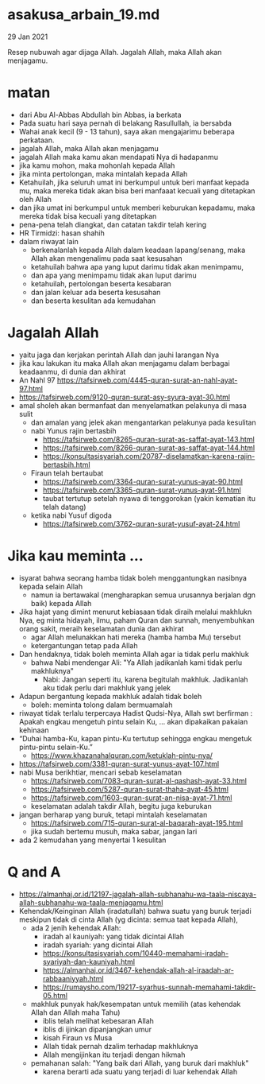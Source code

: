 # asakusa_arbain_19.md
29 Jan 2021

Resep nubuwah agar dijaga Allah.
Jagalah Allah, maka Allah akan menjagamu.

# matan
* dari Abu Al-Abbas Abdullah bin Abbas, ia berkata
* Pada suatu hari saya pernah di belakang Rasullullah, ia bersabda
* Wahai anak kecil (9 - 13 tahun), saya akan mengajarimu beberapa perkataan.
* jagalah Allah, maka Allah akan menjagamu
* jagalah Allah maka kamu akan mendapati Nya di hadapanmu
* jika kamu mohon, maka mohonlah kepada Allah
* jika minta pertolongan, maka mintalah kepada Allah
* Ketahuilah, jika seluruh umat ini berkumpul untuk beri manfaat kepada mu,
maka mereka tidak akan bisa beri manfaaat kecuali yang ditetapkan oleh Allah
* dan jika umat ini berkumpul untuk memberi keburukan kepadamu,
maka mereka tidak bisa kecuali yang ditetapkan
* pena-pena telah diangkat, dan catatan takdir telah kering
* HR Tirmidzi: hasan shahih
* dalam riwayat lain
  * berkenalanlah kepada Allah dalam keadaan lapang/senang, maka Allah akan mengenalimu pada saat kesusahan
  * ketahuilah bahwa apa yang luput darimu tidak akan menimpamu,
  * dan apa yang menimpamu tidak akan luput darimu
  * ketahuilah, pertolongan beserta kesabaran
  * dan jalan keluar ada beserta kesusahan
  * dan beserta kesulitan ada kemudahan
  
# Jagalah Allah
* yaitu jaga dan kerjakan perintah Allah dan jauhi larangan Nya
* jika kau lakukan itu maka Allah akan menjagamu dalam berbagai keadaanmu, di dunia dan akhirat
* An Nahl 97 https://tafsirweb.com/4445-quran-surat-an-nahl-ayat-97.html
* https://tafsirweb.com/9120-quran-surat-asy-syura-ayat-30.html
* amal sholeh akan bermanfaat dan menyelamatkan pelakunya di masa sulit
  * dan amalan yang jelek akan mengantarkan pelakunya pada kesulitan
  * nabi Yunus rajin bertasbih
    * https://tafsirweb.com/8265-quran-surat-as-saffat-ayat-143.html
    * https://tafsirweb.com/8266-quran-surat-as-saffat-ayat-144.html
    * https://konsultasisyariah.com/20787-diselamatkan-karena-rajin-bertasbih.html
  * Firaun telah bertaubat
    * https://tafsirweb.com/3364-quran-surat-yunus-ayat-90.html
    * https://tafsirweb.com/3365-quran-surat-yunus-ayat-91.html
    * taubat tertutup setelah nyawa di tenggorokan (yakin kematian itu telah datang)
  * ketika nabi Yusuf digoda
    * https://tafsirweb.com/3762-quran-surat-yusuf-ayat-24.html

# Jika kau meminta ...
* isyarat bahwa seorang hamba tidak boleh menggantungkan nasibnya kepada selain Allah
  * namun ia bertawakal (mengharapkan semua urusannya berjalan dgn baik) kepada Allah 
* Jika hajat yang dimint menurut kebiasaan tidak diraih melalui makhlukn Nya, 
  eg minta hidayah, ilmu, paham Quran dan sunnah, menyembuhkan orang sakit, meraih keselamatan dunia dan akhirat
  * agar Allah melunakkan hati mereka (hamba hamba Mu) tersebut
  * ketergantungan tetap pada Allah
* Dan hendaknya, tidak boleh meminta Allah agar ia tidak perlu makhluk
  * bahwa Nabi mendengar Ali: "Ya Allah jadikanlah kami tidak perlu makhluknya"
    * Nabi: Jangan seperti itu, karena begitulah makhluk. Jadikanlah aku tidak perlu dari makhluk yang jelek
* Adapun bergantung kepada makhluk adalah tidak boleh
  * boleh: meminta tolong dalam bermuamalah
* riwayat tidak terlalu terpercaya
 Hadist Qudsi-Nya, Allah swt berfirman :
 Apakah engkau mengetuh pintu selain Ku, ... akan dipakaikan pakaian kehinaan 
 * “Duhai hamba-Ku, kapan pintu-Ku tertutup sehingga engkau mengetuk pintu-pintu selain-Ku.”
   * https://www.khazanahalquran.com/ketuklah-pintu-nya/
* https://tafsirweb.com/3381-quran-surat-yunus-ayat-107.html
* nabi Musa berikhtiar, mencari sebab keselamatan
  * https://tafsirweb.com/7083-quran-surat-al-qashash-ayat-33.html
  * https://tafsirweb.com/5287-quran-surat-thaha-ayat-45.html
  * https://tafsirweb.com/1603-quran-surat-an-nisa-ayat-71.html
  * keselamatan adalah takdir Allah, begitu juga keburukan
* jangan berharap yang buruk, tetapi mintalah keselamatan
  * https://tafsirweb.com/715-quran-surat-al-baqarah-ayat-195.html
  * jika sudah bertemu musuh, maka sabar, jangan lari
* ada 2 kemudahan yang menyertai 1 kesulitan  

# Q and A
* https://almanhaj.or.id/12197-jagalah-allah-subhanahu-wa-taala-niscaya-allah-subhanahu-wa-taala-menjagamu.html
* Kehendak/Keinginan Allah (iradatullah) bahwa suatu yang buruk terjadi meskipun tidak di cinta Allah (yg dicinta: semua taat kepada Allah), 
  * ada 2 jenih kehendak Allah: 
    * iradah al kauniyah: yang tidak dicintai Allah
    * iradah syariah: yang dicintai Allah
    * https://konsultasisyariah.com/10440-memahami-iradah-syariyah-dan-kauniyah.html
    * https://almanhaj.or.id/3467-kehendak-allah-al-iraadah-ar-rabbaaniyyah.html
    * https://rumaysho.com/19217-syarhus-sunnah-memahami-takdir-05.html
  * makhluk punyak hak/kesempatan untuk memilih (atas kehendak Allah dan Allah maha Tahu)
    * iblis telah melihat kebesaran Allah
    * iblis di ijinkan dipanjangkan umur
    * kisah Firaun vs Musa
    * Allah tidak pernah dzalim terhadap makhluknya
    * Allah mengijinkan itu terjadi dengan hikmah
  * pemahanan salah: "Yang baik dari Allah, yang buruk dari makhluk"
    * karena berarti ada suatu yang terjadi di luar kehendak Allah

